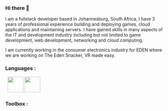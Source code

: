 ### Hi there 👋

I am a fullstack developer based in Johannesburg, South Africa, I have 3 years of professional experience building and deploying games, cloud applications and maintaining servers. I have gained skills in many aspects of the IT and development industry including but not limited to game development, web development, networking and cloud computing.

I am currently working in the consumer electronics industry for EDEN where we are working on The Eden Snacker, VR made easy.

### Languages :

<img src="https://img.icons8.com/ios/50/000000/c-sharp-logo.png" alt="" /> <img src="https://img.icons8.com/ios/50/000000/golang.png" alt="" /> <img width=50 height=50 src="https://danrousseau.xyz/img/python.svg" alt="" /> <img width=50 height=50 src="https://img.icons8.com/dotty/80/000000/sql.png" alt="" />

### Toolbox :
<img src="https://img.icons8.com/wired/64/000000/linux.png" alt="" /> <img src="https://danrousseau.xyz/img/docker.svg" alt="" /> <img src="https://danrousseau.xyz/img/unity.svg" alt="" /> <img src="https://danrousseau.xyz/img/azure.svg" alt="" />
